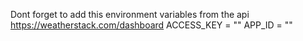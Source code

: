 Dont forget to add this environment variables from the api https://weatherstack.com/dashboard
ACCESS_KEY = ""
APP_ID = ""
